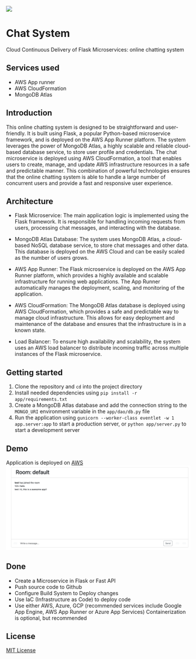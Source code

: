![](https://img.shields.io/badge/Amazon_AWS-FF9900?style=for-the-badge&logo=amazonaws&logoColor=white)

# Chat System

Cloud Continuous Delivery of Flask Microservices: online chatting system

## Services used

- AWS App runner
- AWS CloudFormation
- MongoDB Atlas

## Introduction

This online chatting system is designed to be straightforward and user-friendly. It is built using Flask, a popular
Python-based microservice framework, and is deployed on the AWS App Runner platform. The system leverages the power of
MongoDB Atlas, a highly scalable and reliable cloud-based database service, to store user profile and credentials. The
chat microservice is deployed using AWS CloudFormation, a tool that enables users to create, manage, and update AWS
infrastructure resources in a safe and predictable manner. This combination of powerful technologies ensures that the
online chatting system is able to handle a large number of concurrent users and provide a fast and responsive user
experience.

## Architecture

- Flask Microservice: The main application logic is implemented using the Flask framework. It is responsible for
  handling incoming requests from users, processing chat messages, and interacting with the database.

- MongoDB Atlas Database: The system uses MongoDB Atlas, a cloud-based NoSQL database service, to store chat messages
  and other data. This database is deployed on the AWS Cloud and can be easily scaled as the number of users grows.

- AWS App Runner: The Flask microservice is deployed on the AWS App Runner platform, which provides a highly available
  and scalable infrastructure for running web applications. The App Runner automatically manages the deployment,
  scaling, and monitoring of the application.

- AWS CloudFormation: The MongoDB Atlas database is deployed using AWS CloudFormation, which provides a safe and
  predictable way to manage cloud infrastructure. This allows for easy deployment and maintenance of the database and
  ensures that the infrastructure is in a known state.

- Load Balancer: To ensure high availability and scalability, the system uses an AWS load balancer to distribute
  incoming traffic across multiple instances of the Flask microservice.

## Getting started

1. Clone the repository and `cd` into the project directory
2. Install needed dependencies using `pip install -r app/requirements.txt`
3. Create a MongoDB Atlas database and add the connection string to the `MONGO_URI` environment variable in the
   `app/dao/db.py` file
4. Run the application using `gunicorn --worker-class eventlet -w 1 app.server:app` to start a production server,
   or `python app/server.py` to start a development server

## Demo

Application is deployed on [AWS](https://s2z35ykgqb.us-east-1.awsapprunner.com/)
![image](https://github.com/FengyiQuan/chatting-microservice/blob/main/img/example1.png)

## Done

- Create a Microservice in Flask or Fast API
- Push source code to Github
- Configure Build System to Deploy changes
- Use IaC (Infrastructure as Code) to deploy code
- Use either AWS, Azure, GCP (recommended services include Google App Engine, AWS App Runner or Azure App Services)
  Containerization is optional, but recommended

## License
[MIT License](https://github.com/FengyiQuan/chatting-microservice/blob/main/LICENSE)
